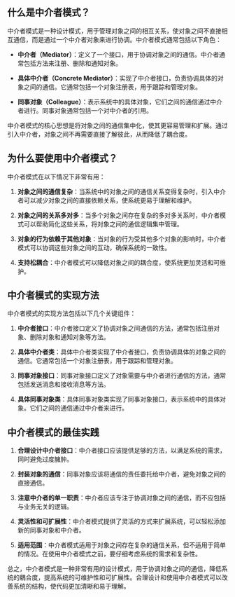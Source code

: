 ## 什么是中介者模式？

中介者模式是一种设计模式，用于管理对象之间的相互关系，使对象之间不直接相互通信，而是通过一个中介者对象来进行协调。中介者模式通常包括以下角色：

- **中介者（Mediator）**：定义了一个接口，用于协调对象之间的通信。中介者通常包括方法来注册、删除和通知对象。

- **具体中介者（Concrete Mediator）**：实现了中介者接口，负责协调具体的对象之间的通信。它通常包括一个对象注册表，用于跟踪和管理对象。

- **同事对象（Colleague）**：表示系统中的具体对象，它们之间的通信通过中介者进行。同事对象通常包括一个对中介者的引用。

中介者模式的核心思想是将对象之间的通信集中化，使其更容易管理和扩展。通过引入中介者，对象之间不再需要直接了解彼此，从而降低了耦合度。

## 为什么要使用中介者模式？

中介者模式在以下情况下非常有用：

1. **对象之间的通信复杂**：当系统中的对象之间的通信关系变得复杂时，引入中介者可以减少对象之间的直接依赖关系，使系统更易于理解和维护。

2. **对象之间的关系多对多**：当多个对象之间存在复杂的多对多关系时，中介者模式可以帮助简化这些关系，将对象之间的通信逻辑集中管理。

3. **对象的行为依赖于其他对象**：当对象的行为受其他多个对象的影响时，中介者模式可以协调这些对象之间的互动，确保系统的一致性。

4. **支持松耦合**：中介者模式可以降低对象之间的耦合度，使系统更加灵活和可维护。

## 中介者模式的实现方法

中介者模式的实现方法包括以下几个关键组件：

1. **中介者接口**：中介者接口定义了协调对象之间通信的方法，通常包括注册对象、删除对象和通知对象等方法。

2. **具体中介者类**：具体中介者类实现了中介者接口，负责协调具体的对象之间的通信。它通常包括一个对象注册表，用于跟踪和管理对象。

3. **同事对象接口**：同事对象接口定义了对象需要与中介者进行通信的方法，通常包括发送消息和接收消息等方法。

4. **具体同事对象类**：具体同事对象类实现了同事对象接口，表示系统中的具体对象。它们之间的通信通过中介者来进行。

## 中介者模式的最佳实践

1. **合理设计中介者接口**：中介者接口应该提供足够的方法，以满足系统的需求，同时避免过度臃肿。

2. **封装对象的通信**：同事对象应该将通信的责任委托给中介者，避免对象之间的直接通信。

3. **注意中介者的单一职责**：中介者应该专注于协调对象之间的通信，而不应包括与业务无关的逻辑。

4. **灵活性和可扩展性**：中介者模式提供了灵活的方式来扩展系统，可以轻松添加新的同事对象和中介者。

5. **适用范围**：中介者模式适用于对象之间存在复杂的通信关系，但不适用于简单的情况。在使用中介者模式之前，要仔细考虑系统的需求和复杂性。

总之，中介者模式是一种非常有用的设计模式，用于协调对象之间的通信，降低系统的耦合度，提高系统的可维护性和可扩展性。合理设计和使用中介者模式可以改善系统的结构，使代码更加清晰和易于理解。